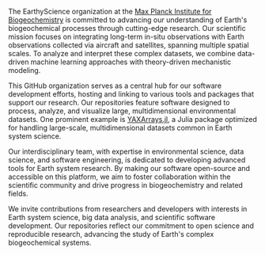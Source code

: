 The EarthyScience organization at the [Max Planck Institute for Biogeochemistry](https://www.bgc-jena.mpg.de/en) is committed to advancing our understanding of Earth's biogeochemical processes through cutting-edge research. Our scientific mission focuses on integrating long-term in-situ observations with Earth observations collected via aircraft and satellites, spanning multiple spatial scales. To analyze and interpret these complex datasets, we combine data-driven machine learning approaches with theory-driven mechanistic modeling.

This GitHub organization serves as a central hub for our software development efforts, hosting and linking to various tools and packages that support our research. Our repositories feature software designed to process, analyze, and visualize large, multidimensional environmental datasets. One prominent example is [YAXArrays.jl](https://github.com/JuliaDataCubes/YAXArrays.jl), a Julia package optimized for handling large-scale, multidimensional datasets common in Earth system science.

Our interdisciplinary team, with expertise in environmental science, data science, and software engineering, is dedicated to developing advanced tools for Earth system research. By making our software open-source and accessible on this platform, we aim to foster collaboration within the scientific community and drive progress in biogeochemistry and related fields.

We invite contributions from researchers and developers with interests in Earth system science, big data analysis, and scientific software development. Our repositories reflect our commitment to open science and reproducible research, advancing the study of Earth's complex biogeochemical systems.
